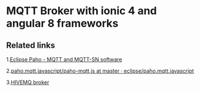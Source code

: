 # MQTT Broker with ionic 4 and angular 8 frameworks

## Related links

1.[Eclipse Paho - MQTT and MQTT-SN software](https://www.eclipse.org/paho/clients/js/)

2.[paho.mqtt.javascript/paho-mqtt.js at master · eclipse/paho.mqtt.javascript](https://github.com/eclipse/paho.mqtt.javascript/blob/master/src/paho-mqtt.js)

3.[HIVEMQ broker](http://www.hivemq.com/demos/websocket-client/)



